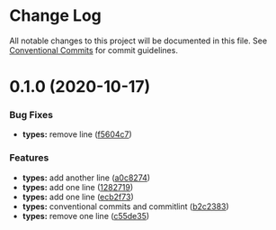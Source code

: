 # Change Log

All notable changes to this project will be documented in this file.
See [Conventional Commits](https://conventionalcommits.org) for commit guidelines.

# 0.1.0 (2020-10-17)


### Bug Fixes

* **types:** remove line ([f5604c7](https://github.com/felipecesr/js-ts-monorepos/commit/f5604c7cfdc69aded6d85484d081a65be2bb7d5d))


### Features

* **types:** add another line ([a0c8274](https://github.com/felipecesr/js-ts-monorepos/commit/a0c827430df45d6a45ff41c3fe91952e23d8b024))
* **types:** add one line ([1282719](https://github.com/felipecesr/js-ts-monorepos/commit/12827195229a059d3dfac4797809deeeb85230e3))
* **types:** add one line ([ecb2f73](https://github.com/felipecesr/js-ts-monorepos/commit/ecb2f73652bc346a0a085c0bbbbc9a4b2af844f3))
* **types:** conventional commits and commitlint ([b2c2383](https://github.com/felipecesr/js-ts-monorepos/commit/b2c23833c21786f9ae03199f19e57277860b366d))
* **types:** remove one line ([c55de35](https://github.com/felipecesr/js-ts-monorepos/commit/c55de3523cf347cbfd0ff68c1f54cd59c7c36bb3))
